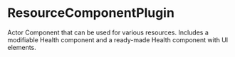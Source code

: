 # ResourceComponentPlugin
 Actor Component that can be used for various resources. Includes a modifiable Health component and a ready-made Health component with UI elements.
